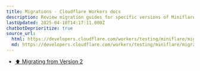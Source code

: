 ```yaml
---
title: Migrations · Cloudflare Workers docs
description: Review migration guides for specific versions of Miniflare.
lastUpdated: 2025-04-10T14:17:11.000Z
chatbotDeprioritize: true
source_url:
  html: https://developers.cloudflare.com/workers/testing/miniflare/migrations/
  md: https://developers.cloudflare.com/workers/testing/miniflare/migrations/index.md
---
```


* [⬆️ Migrating from Version 2](https://developers.cloudflare.com/workers/testing/miniflare/migrations/from-v2/)

